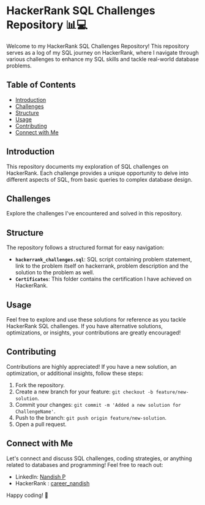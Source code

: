# HackerRank SQL Challenges Repository 📊💻

Welcome to my HackerRank SQL Challenges Repository! This repository serves as a log of my SQL journey on HackerRank, where I navigate through various challenges to enhance my SQL skills and tackle real-world database problems.

## Table of Contents
- [Introduction](#introduction)
- [Challenges](#challenges)
- [Structure](#structure)
- [Usage](#usage)
- [Contributing](#contributing)
- [Connect with Me](#connect-with-me)

## Introduction
This repository documents my exploration of SQL challenges on HackerRank. Each challenge provides a unique opportunity to delve into different aspects of SQL, from basic queries to complex database design.

## Challenges
Explore the challenges I've encountered and solved in this repository.

## Structure
The repository follows a structured format for easy navigation:
- **`hackerrank_challenges.sql`**: SQL script containing problem statement, link to the problem itself on hackerrank, problem description and the solution to the problem as well.
- **`Certificates`**: This folder contains the certification I have achieved on HackerRank.

## Usage
Feel free to explore and use these solutions for reference as you tackle HackerRank SQL challenges. If you have alternative solutions, optimizations, or insights, your contributions are greatly encouraged!

## Contributing
Contributions are highly appreciated! If you have a new solution, an optimization, or additional insights, follow these steps:
1. Fork the repository.
2. Create a new branch for your feature: `git checkout -b feature/new-solution`.
3. Commit your changes: `git commit -m 'Added a new solution for ChallengeName'`.
4. Push to the branch: `git push origin feature/new-solution`.
5. Open a pull request.

## Connect with Me
Let's connect and discuss SQL challenges, coding strategies, or anything related to databases and programming! Feel free to reach out:
- LinkedIn: [Nandish P](https://www.linkedin.com/in/nandish-p-32531b2b3)
- HackerRank : [career_nandish](https://www.hackerrank.com/profile/career_nandish)

Happy coding! 🚀
